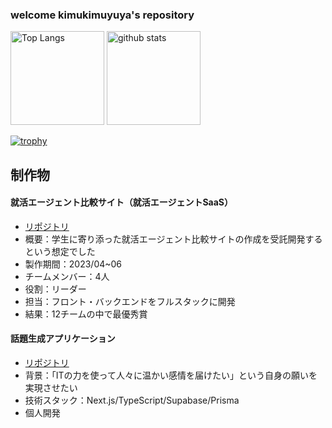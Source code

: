 ### welcome kimukimuyuya's repository
<p align="left"> 
  <img alt="Top Langs" height="150px" src="https://github-readme-stats.vercel.app/api/top-langs/?username=kimukimuyuya&layout=compact&show_icons=true&theme=onedark" />
  <img alt="github stats" height="150px" src="https://github-readme-stats.vercel.app/api?username=kimukimuyuya&theme=onedark&show_icons=ture" />
</p>

[![trophy](https://github-profile-trophy.vercel.app/?username=kimukimuyuya)](https://github.com/ryo-ma/github-profile-trophy)

## 制作物
#### 就活エージェント比較サイト（就活エージェントSaaS）
- [リポジトリ](https://github.com/kimukimuyuya/teamdev-2023)
- 概要：学生に寄り添った就活エージェント比較サイトの作成を受託開発するという想定でした
- 製作期間：2023/04~06
- チームメンバー：4人
- 役割：リーダー
- 担当：フロント・バックエンドをフルスタックに開発
- 結果：12チームの中で最優秀賞

#### 話題生成アプリケーション
- [リポジトリ](https://github.com/kimukimuyuya/36-questions)
- 背景：「ITの力を使って人々に温かい感情を届けたい」という自身の願いを実現させたい
- 技術スタック：Next.js/TypeScript/Supabase/Prisma
- 個人開発
